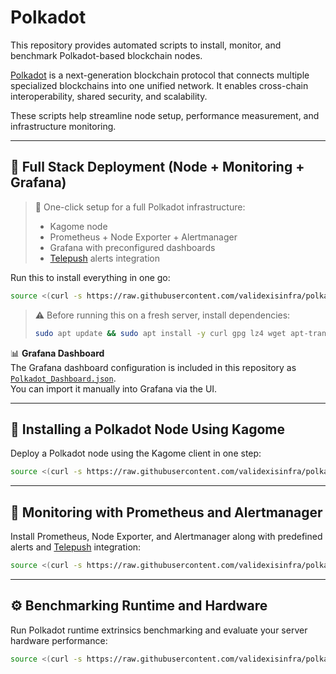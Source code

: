 # Polkadot

This repository provides automated scripts to install, monitor, and benchmark Polkadot-based blockchain nodes.

[Polkadot](https://polkadot.network/) is a next-generation blockchain protocol that connects multiple specialized blockchains into one unified network. It enables cross-chain interoperability, shared security, and scalability.

These scripts help streamline node setup, performance measurement, and infrastructure monitoring.

---

## 🚀 Full Stack Deployment (Node + Monitoring + Grafana)

> 🧩 One-click setup for a full Polkadot infrastructure:
> - Kagome node
> - Prometheus + Node Exporter + Alertmanager
> - Grafana with preconfigured dashboards
> - [Telepush](https://telepush.dev) alerts integration

Run this to install everything in one go:

~~~bash
source <(curl -s https://raw.githubusercontent.com/validexisinfra/polkadot/main/kagome_prometheus_alerting_grafana.sh)
~~~

> ⚠️ Before running this on a fresh server, install dependencies:
> ```bash
> sudo apt update && sudo apt install -y curl gpg lz4 wget apt-transport-https software-properties-common
> ```

📊 **Grafana Dashboard**  
The Grafana dashboard configuration is included in this repository as [`Polkadot_Dashboard.json`](./Polkadot_Dashboard.json).  
You can import it manually into Grafana via the UI.

---

## 🧱 Installing a Polkadot Node Using Kagome

Deploy a Polkadot node using the Kagome client in one step:

~~~bash
source <(curl -s https://raw.githubusercontent.com/validexisinfra/polkadot/main/install_kagome.sh)
~~~

---

## 📡 Monitoring with Prometheus and Alertmanager

Install Prometheus, Node Exporter, and Alertmanager along with predefined alerts and [Telepush](https://telepush.dev) integration:

~~~bash
source <(curl -s https://raw.githubusercontent.com/validexisinfra/polkadot/main/install-alertmanager.sh)
~~~

---

## ⚙️ Benchmarking Runtime and Hardware

Run Polkadot runtime extrinsics benchmarking and evaluate your server hardware performance:

~~~bash
source <(curl -s https://raw.githubusercontent.com/validexisinfra/polkadot/main/install-benchmark.sh)
~~~
